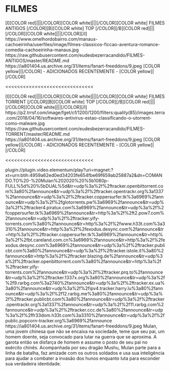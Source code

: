# FILMES

<channels>
<channel>
<name>[I][COLOR red]|||[/COLOR][COLOR white]|||[/COLOR][COLOR  white] FILMES  ANTIGOS [/COLOR][B][COLOR white] TOP [/COLOR][/B][COLOR red]|||[/COLOR][COLOR white]|||[/COLOR][/I]</name>
<thumbnail>https://www.omelhordobairro.com/manaus-cachoeirinha/userfiles/image/filmes-classicos-ficcao-aventura-romance-comedia-cachoeirinha-manaus.jpg</thumbnail>
<externallink>https://raw.githubusercontent.com/eudesbezerracandido/FILMES-ANTIGOS/master/README.md</externallink>
<fanart>https://ia801404.us.archive.org/31/items/fanart-freeddons/9.jpeg</fanart>
<info>
[COLOR yellow]|[/COLOR] - ADICIONADOS RECENTEMENTE - [COLOR yellow]|[/COLOR]</info>
</channel>
</channels>

<<<<<<<<<<<<<<<<<<<<<<<<<<<<<<

<channels>
<channel>
<name>[I][COLOR red]|||[/COLOR][COLOR white]|||[/COLOR][COLOR  white] FILMES TORRENT [/COLOR][B][COLOR white] TOP [/COLOR][/B][COLOR red]|||[/COLOR][COLOR white]|||[/COLOR][/I]</name>
<thumbnail>https://p2.trrsf.com/image/fget/cf/1200/1200/filters:quality(85)/images.terra.com/2018/04/16/softwares-antivirus-estao-classificando-o-utorrent-como-malware.jpg</thumbnail>
<externallink>https://raw.githubusercontent.com/eudesbezerracandido/FILMES-TORRENT/master/README.md</externallink>
<fanart>https://ia801404.us.archive.org/31/items/fanart-freeddons/9.jpeg</fanart>
<info>
[COLOR yellow]|[/COLOR] - ADICIONADOS RECENTEMENTE - [COLOR yellow]|[/COLOR]</info>
</channel>
</channels>

<<<<<<<<<<<<<<<<<<<<<<<<<<<<<<

<item>
<title>[COLOR silver][B]Mulan (2020)[/COLOR][/B][COLOR yellow] FULL HD [B][/COLOR][/B]</title>
<link>plugin://plugin.video.elementum/play?uri=magnet:?xt=urn:btih:4959a62ed0ed34203fe654fbe69f659ab25887a2&dn=COMANDO.TO%20-%20Mulan%202020%20%5b1080p-FULL%5d%20%5bDUAL%5d&tr=udp%3a%2f%2ftracker.openbittorrent.com%3a80%2fannounce&tr=udp%3a%2f%2ftracker.opentrackr.org%3a1337%2fannounce&tr=udp%3a%2f%2ftracker.coppersurfer.tk%3a6969%2fannounce&tr=udp%3a%2f%2fglotorrents.pw%3a6969%2fannounce&tr=udp%3a%2f%2ftracker4.piratux.com%3a6969%2fannounce&tr=udp%3a%2f%2fcoppersurfer.tk%3a6969%2fannounce&tr=http%3a%2f%2ft2.pow7.com%2fannounce&tr=udp%3a%2f%2ftracker.yify-torrents.com%3a80%2fannounce&tr=http%3a%2f%2fwww.h33t.com%3a3310%2fannounce&tr=http%3a%2f%2fexodus.desync.com%2fannounce&tr=http%3a%2f%2ftracker.coppersurfer.tk%3a6969%2fannounce&tr=http%3a%2f%2fbt.careland.com.cn%3a6969%2fannounce&tr=http%3a%2f%2fexodus.desync.com%3a6969%2fannounce&tr=udp%3a%2f%2ftracker.publicbt.com%3a80%2fannounce&tr=udp%3a%2f%2ftracker.istole.it%3a80%2fannounce&tr=http%3a%2f%2ftracker.blazing.de%2fannounce&tr=udp%3a%2f%2ftracker.openbittorrent.com%3a80%2fannounce&tr=http%3a%2f%2ftracker.yify-torrents.com%2fannounce&tr=udp%3a%2f%2ftracker.prq.to%2fannounce&tr=udp%3a%2f%2ftracker.1337x.org%3a80%2fannounce&tr=udp%3a%2f%2f9.rarbg.com%3a2740%2fannounce&tr=udp%3a%2f%2ftracker.ex.ua%3a80%2fannounce&tr=udp%3a%2f%2fipv4.tracker.harry.lu%3a80%2fannounce&tr=udp%3a%2f%2f12.rarbg.me%3a80%2fannounce&tr=udp%3a%2f%2ftracker.publicbt.com%3a80%2fannounce&tr=udp%3a%2f%2ftracker.opentrackr.org%3a1337%2fannounce&tr=udp%3a%2f%2f11.rarbg.com%2fannounce&tr=udp%3a%2f%2ftracker.ccc.de%3a80%2fannounce&tr=udp%3a%2f%2ffr33dom.h33t.com%3a3310%2fannounce&tr=udp%3a%2f%2fpublic.popcorn-tracker.org%3a6969%2fannounce
</link>
<thumbnail></thumbnail>
<fanart>https://ia801404.us.archive.org/31/items/fanart-freeddons/9.jpeg</fanart>
<info>Mulan, uma jovem chinesa que não se encaixa na sociedade, teme que seu pai, um homem doente, seja convocado para lutar na guerra que se aproxima. A garota então se disfarça de homem e assume o posto de seu pai no exército chinês. Acompanhada por seu dragão Mushu, Mulan parte para a linha de batalha, faz amizade com os outros soldados e usa sua inteligência para ajudar a combater a invasão dos hunos enquanto luta para esconder sua verdadeira identidade.</info>
</item>

 
 
 
 
  
